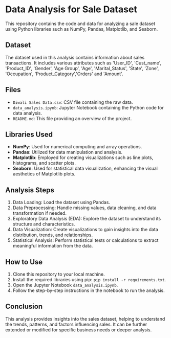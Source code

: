 # Data Analysis for Sale Dataset

This repository contains the code and data for analyzing a sale dataset using Python libraries such as NumPy, Pandas, Matplotlib, and Seaborn.

## Dataset

The dataset used in this analysis contains information about sales transactions. It includes various attributes such as 'User_ID', 'Cust_name', 'Product_ID', 'Gender', 'Age Group', 'Age',
'Marital_Status', 'State', 'Zone', 'Occupation', 'Product_Category','Orders' and 'Amount'.

## Files

- `Diwali Sales Data.csv`: CSV file containing the raw data.
- `data_analysis.ipynb`: Jupyter Notebook containing the Python code for data analysis.
- `README.md`: This file providing an overview of the project.

## Libraries Used

- **NumPy**: Used for numerical computing and array operations.
- **Pandas**: Utilized for data manipulation and analysis.
- **Matplotlib**: Employed for creating visualizations such as line plots, histograms, and scatter plots.
- **Seaborn**: Used for statistical data visualization, enhancing the visual aesthetics of Matplotlib plots.

## Analysis Steps

1. Data Loading: Load the dataset using Pandas.
2. Data Preprocessing: Handle missing values, data cleaning, and data transformation if needed.
3. Exploratory Data Analysis (EDA): Explore the dataset to understand its structure and characteristics.
4. Data Visualization: Create visualizations to gain insights into the data distribution, trends, and relationships.
5. Statistical Analysis: Perform statistical tests or calculations to extract meaningful information from the data.

## How to Use

1. Clone this repository to your local machine.
2. Install the required libraries using pip: `pip install -r requirements.txt`.
3. Open the Jupyter Notebook `data_analysis.ipynb`.
4. Follow the step-by-step instructions in the notebook to run the analysis.

## Conclusion

This analysis provides insights into the sales dataset, helping to understand the trends, patterns, and factors influencing sales. It can be further extended or modified for specific business needs or deeper analysis.

